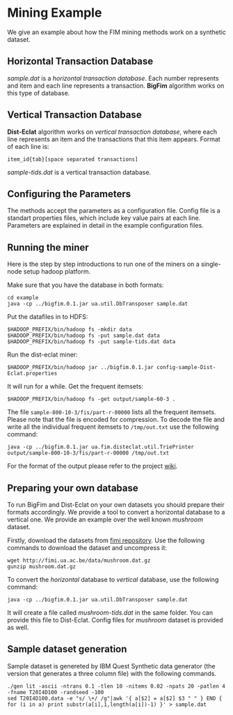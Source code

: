 # Mining Example

We give an example about how the FIM mining methods work on a synthetic dataset.


## Horizontal Transaction Database

_sample.dat_ is a _horizontal transaction database_. Each number represents
and item and each line represents a transaction. **BigFim** algorithm works on
this type of database.

## Vertical Transaction Database

**Dist-Eclat** algorithm works on _vertical transaction database_, where each
line represents an item and the transactions that this item appears. Format of
each line is:

    item_id{tab}[space separated transactions]

_sample-tids.dat_ is a vertical transaction database.

## Configuring the Parameters

The methods accept the parameters as a configuration file. Config file is a
standart properties files, which include key value pairs at each line.
Parameters are explained in detail in the example configuration files.

## Running the miner

Here is the step by step introductions to run one of the miners on a single-node
setup hadoop platform.

Make sure that you have the database in both formats:

    cd example
    java -cp ../bigfim.0.1.jar ua.util.DbTransposer sample.dat

Put the datafiles in to HDFS:

    $HADOOP_PREFIX/bin/hadoop fs -mkdir data
    $HADOOP_PREFIX/bin/hadoop fs -put sample.dat data
    $HADOOP_PREFIX/bin/hadoop fs -put sample-tids.dat data
    
Run the dist-eclat miner:
    
    $HADOOP_PREFIX/bin/hadoop jar ../bigfim.0.1.jar config-sample-Dist-Eclat.properties
   
It will run for a while. Get the frequent itemsets:

    $HADOOP_PREFIX/bin/hadoop fs -get output/sample-60-3 . 
   
The file `sample-800-10-3/fis/part-r-00000` lists all the frequent itemsets.
Please note that the file is encoded for compression. To decode the file and 
write all the individual frequent itemsets to `/tmp/out.txt` use the following 
command:

    java -cp ../bigfim.0.1.jar ua.fim.disteclat.util.TriePrinter output/sample-800-10-3/fis/part-r-00000 /tmp/out.txt
 
For the format of the output please refer to the project [wiki][wiki].

## Preparing your own database

To run BigFim and Dist-Eclat on your own datasets you should prepare their 
formats accordingly. We provide a tool to convert a horizontal database to a 
vertical one. We provide an example over the well known _mushroom_ dataset. 

Firstly, download the datasets from [fimi repository][fimi]. Use the following 
commands to download the dataset and uncompress it:

    wget http://fimi.ua.ac.be/data/mushroom.dat.gz
    gunzip mushroom.dat.gz


To convert the _horizontal_ database to _vertical_ database, use the following
command:

    java -cp ../bigfim.0.1.jar ua.util.DbTransposer sample.dat
   
It will create a file called _mushroom-tids.dat_ in the same folder. You can 
provide this file to Dist-Eclat. Config files for _mushroom_ dataset is provided 
as well.

## Sample dataset generation

Sample dataset is genereted by IBM Quest Synthetic data generator (the version 
that generates a three column file) with the following commands.

    ./gen lit -ascii -ntrans 0.1 -tlen 10 -nitems 0.02 -npats 20 -patlen 4 -fname T20I4D100 -randseed -100
    sed T20I4D100.data -e "s/ \+/ /g"|awk '{ a[$2] = a[$2] $3 " " } END { for (i in a) print substr(a[i],1,length(a[i])-1) }' > sample.dat



[fimi]: http://fimi.ua.ac.be/data/
[wiki]: https://gitlab.com/adrem/bigfim/wikis/home
